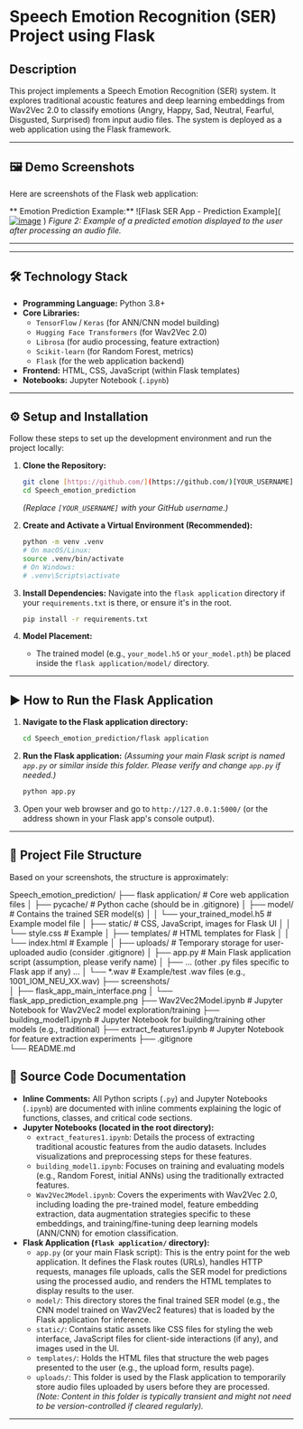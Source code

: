 # Speech Emotion Recognition (SER) Project using Flask

## Description
This project implements a Speech Emotion Recognition (SER) system. It explores traditional acoustic features and deep learning embeddings from Wav2Vec 2.0 to classify emotions (Angry, Happy, Sad, Neutral, Fearful, Disgusted, Surprised) from input audio files. The system is deployed as a web application using the Flask framework.





---

## 🖼️ Demo Screenshots

Here are screenshots of the Flask web application:



** Emotion Prediction Example:**
![Flask SER App - Prediction Example][(![image](https://github.com/user-attachments/assets/ab50f8de-b000-4a89-b422-48ebf8c57d3d)](https://github.com/Abdessabour2/Speech_emotion_prediction/blob/main/146d1388145c2d108be03ce5cd64c57e5ba80ef3.png)
)
*Figure 2: Example of a predicted emotion displayed to the user after processing an audio file.*



---


---

## 🛠️ Technology Stack
* **Programming Language:** Python 3.8+
* **Core Libraries:**
    * `TensorFlow` / `Keras` (for ANN/CNN model building)
    * `Hugging Face Transformers` (for Wav2Vec 2.0)
    * `Librosa` (for audio processing, feature extraction)
    * `Scikit-learn` (for Random Forest, metrics)
    * `Flask` (for the web application backend)
* **Frontend:** HTML, CSS, JavaScript (within Flask templates)
* **Notebooks:** Jupyter Notebook (`.ipynb`)

---

## ⚙️ Setup and Installation

Follow these steps to set up the development environment and run the project locally:

1.  **Clone the Repository:**
    ```bash
    git clone [https://github.com/](https://github.com/)[YOUR_USERNAME]/Speech_emotion_prediction.git
    cd Speech_emotion_prediction
    ```
    *(Replace `[YOUR_USERNAME]` with your GitHub username.)*

2.  **Create and Activate a Virtual Environment (Recommended):**
    ```bash
    python -m venv .venv 
    # On macOS/Linux:
    source .venv/bin/activate
    # On Windows:
    # .venv\Scripts\activate
    ```

3.  **Install Dependencies:**
    Navigate into the `flask application` directory if your `requirements.txt` is there, or ensure it's in the root.
    ```bash
    pip install -r requirements.txt 
    ```

4.  **Model Placement:**
    * The trained model (e.g., `your_model.h5` or `your_model.pth`) be placed inside the `flask application/model/` directory.
---

## ▶️ How to Run the Flask Application

1.  **Navigate to the Flask application directory:**
    ```bash
    cd Speech_emotion_prediction/flask application
    ```

2.  **Run the Flask application:**
    *(Assuming your main Flask script is named `app.py` or similar inside this folder. Please verify and change `app.py` if needed.)*
    ```bash
    python app.py 
    ```

3.  Open your web browser and go to `http://127.0.0.1:5000/` (or the address shown in your Flask app's console output).

---


## 📁 Project File Structure

Based on your screenshots, the structure is approximately:

Speech_emotion_prediction/
├── flask application/            # Core web application files
│   ├── pycache/            # Python cache (should be in .gitignore)
│   ├── model/                  # Contains the trained SER model(s)
│   │   └── your_trained_model.h5 # Example model file
│   ├── static/                 # CSS, JavaScript, images for Flask UI
│   │   └── style.css           # Example
│   ├── templates/              # HTML templates for Flask
│   │   └── index.html          # Example
│   ├── uploads/                # Temporary storage for user-uploaded audio (consider .gitignore)
│   ├── app.py                  # Main Flask application script (assumption, please verify name)
│   ├── ... (other .py files specific to Flask app if any) ...
│   └── *.wav                   # Example/test .wav files (e.g., 1001_IOM_NEU_XX.wav)
├── screenshots/                
│   ├── flask_app_main_interface.png
│   └── flask_app_prediction_example.png
├── Wav2Vec2Model.ipynb         # Jupyter Notebook for Wav2Vec2 model exploration/training
├── building_model1.ipynb       # Jupyter Notebook for building/training other models (e.g., traditional)
├── extract_features1.ipynb     # Jupyter Notebook for feature extraction experiments
├── .gitignore                  
└── README.md      
## 📄 Source Code Documentation

* **Inline Comments:** All Python scripts (`.py`) and Jupyter Notebooks (`.ipynb`) are documented with inline comments explaining the logic of functions, classes, and critical code sections.
* **Jupyter Notebooks (located in the root directory):**
    * `extract_features1.ipynb`: Details the process of extracting traditional acoustic features from the audio datasets. Includes visualizations and preprocessing steps for these features.
    * `building_model1.ipynb`: Focuses on training and evaluating models (e.g., Random Forest, initial ANNs) using the traditionally extracted features.
    * `Wav2Vec2Model.ipynb`: Covers the experiments with Wav2Vec 2.0, including loading the pre-trained model, feature embedding extraction, data augmentation strategies specific to these embeddings, and training/fine-tuning deep learning models (ANN/CNN) for emotion classification.
* **Flask Application (`flask application/` directory):**
    * `app.py` (or your main Flask script): This is the entry point for the web application. It defines the Flask routes (URLs), handles HTTP requests, manages file uploads, calls the SER model for predictions using the processed audio, and renders the HTML templates to display results to the user.
    * `model/`: This directory stores the final trained SER model (e.g., the CNN model trained on Wav2Vec2 features) that is loaded by the Flask application for inference.
    * `static/`: Contains static assets like CSS files for styling the web interface, JavaScript files for client-side interactions (if any), and images used in the UI.
    * `templates/`: Holds the HTML files that structure the web pages presented to the user (e.g., the upload form, results page).
    * `uploads/`: This folder is used by the Flask application to temporarily store audio files uploaded by users before they are processed. *(Note: Content in this folder is typically transient and might not need to be version-controlled if cleared regularly).*

---
           
